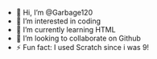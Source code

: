 - 👋 Hi, I’m @Garbage120
- 👀 I’m interested in coding
- 🌱 I’m currently learning HTML
- 💞️ I’m looking to collaborate on Github
- ⚡ Fun fact: I used Scratch since i was 9!

<!---
Garbage120/Garbage120 is a ✨ special ✨ repository because its `README.md` (this file) appears on your GitHub profile.
You can click the Preview link to take a look at your changes.
--->
